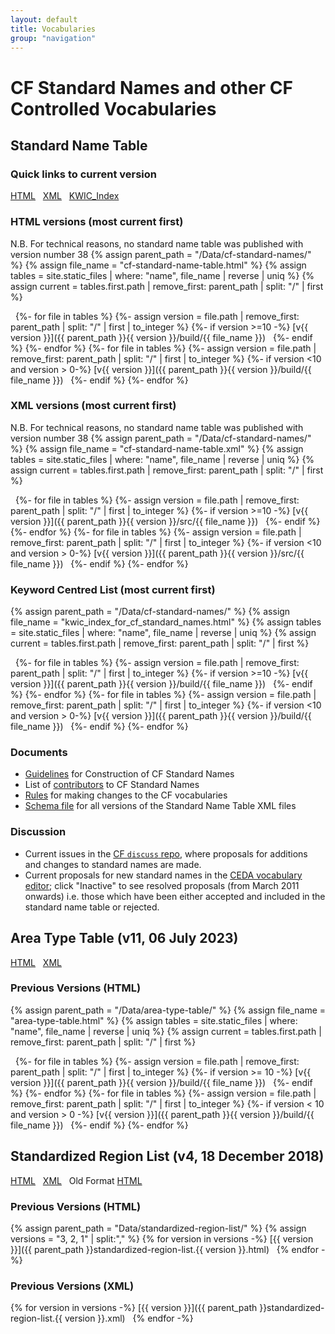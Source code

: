 ```yaml
---
layout: default
title: Vocabularies
group: "navigation"
---
```

# CF Standard Names and other CF Controlled Vocabularies
## Standard Name Table
  
### Quick links to current version
[HTML](Data/cf-standard-names/current/build/cf-standard-name-table.html) &nbsp;
[XML](Data/cf-standard-names/current/src/cf-standard-name-table.xml) &nbsp;
[KWIC_Index](Data/cf-standard-names/current/build/kwic_index_for_cf_standard_names.html) &nbsp;

### HTML versions (most current first)
N.B. For technical reasons, no standard name table was published with version number 38
{% assign parent_path = "/Data/cf-standard-names/" %}
{% assign file_name = "cf-standard-name-table.html" %}
{% assign tables = site.static_files | where: "name", file_name | reverse | uniq %}
{% assign current = tables.first.path | remove_first: parent_path  | split: "/" | first %}

&nbsp;
{%- for file in tables %}
  {%- assign version = file.path | remove_first: parent_path | split: "/" | first | to_integer %}
  {%- if version >=10 -%}
    [v{{ version }}]({{ parent_path }}{{ version }}/build/{{ file_name }}) &nbsp; 
  {%- endif %}
{%- endfor %}
{%- for file in tables %}
  {%- assign version = file.path | remove_first: parent_path | split: "/" | first | to_integer %}
  {%- if version <10 and version > 0-%}
    [v{{ version }}]({{ parent_path }}{{ version }}/build/{{ file_name }}) &nbsp; 
  {%- endif %}
{%- endfor %}

### XML versions (most current first)
N.B. For technical reasons, no standard name table was published with version number 38
{% assign parent_path = "/Data/cf-standard-names/" %}
{% assign file_name = "cf-standard-name-table.xml" %}
{% assign tables = site.static_files | where: "name", file_name | reverse | uniq %}
{% assign current = tables.first.path | remove_first: parent_path  | split: "/" | first %}

&nbsp;
{%- for file in tables %}
  {%- assign version = file.path | remove_first: parent_path | split: "/" | first | to_integer %}
  {%- if version >=10 -%}
    [v{{ version }}]({{ parent_path }}{{ version }}/src/{{ file_name }}) &nbsp; 
  {%- endif %}
{%- endfor %}
{%- for file in tables %}
  {%- assign version = file.path | remove_first: parent_path | split: "/" | first | to_integer %}
  {%- if version <10 and version > 0-%}
    [v{{ version }}]({{ parent_path }}{{ version }}/src/{{ file_name }}) &nbsp; 
  {%- endif %}
{%- endfor %}

### Keyword Centred List (most current first)
{% assign parent_path = "/Data/cf-standard-names/" %}
{% assign file_name = "kwic_index_for_cf_standard_names.html" %}
{% assign tables = site.static_files | where: "name", file_name | reverse | uniq %}
{% assign current = tables.first.path | remove_first: parent_path  | split: "/" | first %}

&nbsp;
{%- for file in tables %}
  {%- assign version = file.path | remove_first: parent_path | split: "/" | first | to_integer %}
  {%- if version >=10 -%}
    [v{{ version }}]({{ parent_path }}{{ version }}/build/{{ file_name }}) &nbsp; 
  {%- endif %}
{%- endfor %}
{%- for file in tables %}
  {%- assign version = file.path | remove_first: parent_path | split: "/" | first | to_integer %}
  {%- if version <10 and version > 0-%}
    [v{{ version }}]({{ parent_path }}{{ version }}/build/{{ file_name }}) &nbsp; 
  {%- endif %}
{%- endfor %}

### Documents
- [Guidelines](Data/cf-standard-names/docs/guidelines.html) for Construction of CF Standard Names
- List of [contributors](Data/cf-standard-names/docs/standard-name-contributors.html) to CF Standard Names<br>
- [Rules](standard_name_rules.md) for making changes to the CF vocabularies
- [Schema file](Data/schema-files/cf-standard-name-table-2.0.xsd) for all versions of the Standard Name Table XML files

### Discussion
- Current issues in the [CF `discuss` repo](https://github.com/cf-convention/discuss/issues), where proposals for additions and changes to standard names are made.
- Current proposals for new standard names in the [CEDA vocabulary editor](https://cfeditor.ceda.ac.uk/proposals/1);
click "Inactive" to see resolved proposals (from March 2011 onwards) i.e. those which have been either accepted and included in the standard name table or rejected.

## Area Type Table (v11, 06 July 2023)
[HTML](Data/area-type-table/current/build/area-type-table.html) &nbsp;
[XML](Data/area-type-table/current/src/area-type-table.xml) &nbsp;

### Previous Versions (HTML)
{% assign parent_path = "/Data/area-type-table/" %}
{% assign file_name = "area-type-table.html" %}
{% assign tables = site.static_files | where: "name", file_name | reverse | uniq %}
{% assign current = tables.first.path | remove_first: parent_path  | split: "/" | first %}

&nbsp;
{%- for file in tables %}
  {%- assign version = file.path | remove_first: parent_path  | split: "/" | first | to_integer %}
  {%- if version >= 10 -%}
    [v{{ version }}]({{ parent_path }}{{ version }}/build/{{ file_name }}) &nbsp;
  {%- endif %}
{%- endfor %}
{%- for file in tables %}
  {%- assign version = file.path | remove_first: parent_path  | split: "/" | first | to_integer %}
  {%- if version < 10 and version > 0 -%}
    [v{{ version }}]({{ parent_path }}{{ version }}/build/{{ file_name }}) &nbsp;
  {%- endif %}
{%- endfor %}

## Standardized Region List (v4, 18 December 2018)
[HTML](Data/standardized-region-list/standardized-region-list.html) &nbsp;
[XML](Data/standardized-region-list/standardized-region-list.xml) &nbsp;
Old Format [HTML](Data/cf-standard-names/docs/standardized-region-names.html) &nbsp;

### Previous Versions (HTML)
{% assign parent_path = "Data/standardized-region-list/" %}
{% assign versions = "3, 2, 1" | split:"," %}
{% for version in versions -%}
[{{ version }}]({{ parent_path }}standardized-region-list.{{ version }}.html) &nbsp;
{% endfor -%}

### Previous Versions (XML)
{% for version in versions -%}
[{{ version }}]({{ parent_path }}standardized-region-list.{{ version }}.xml) &nbsp;
{% endfor -%}
